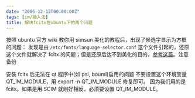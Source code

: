 ```yaml
---
date: "2006-12-12T00:00:00Z"
tags: [im/输入法]
title: 解决fcitx在ubuntu下的两个问题
---
```


按照 ubuntu 官方 wiki 教你用 simsun 美化的教程后，出现了候选字显示为方框的问题：
发现是由 `/etc/fonts/language-selector.conf` 这个文件引起的，还原这个文件就解决了 fcitx 的问题；但是还原后达不到美化的目的，[参考这篇](http://s5unty.blogspot.com/2006/12/ubuntusimsun.html)。注意备份

安装 fcitx 后无法在 qt 程序中(如 psi, bouml)启用的问题
不要设置这个环境变量 QT_IM_MODULE，用 export -n QT_IM_MODULE 修复即可。
因为我们用的是 fcitx。如果是用 SCIM 就刚好相反，必须要设置 QT_IM_MODULE。

